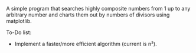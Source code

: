 A simple program that searches highly composite numbers from 1 up to any arbitrary number and charts them out by numbers of divisors using matplotlib.

To-Do list:
* Implement a faster/more efficient algorithm (current is n²).

